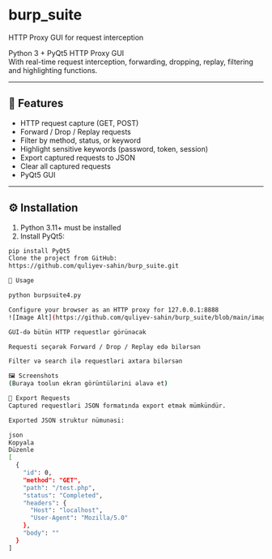 # burp_suite
HTTP Proxy GUI for request interception

Python 3 + PyQt5 HTTP Proxy GUI  
With real-time request interception, forwarding, dropping, replay, filtering and highlighting functions.

---

## 📌 Features

- HTTP request capture (GET, POST)  
- Forward / Drop / Replay requests  
- Filter by method, status, or keyword  
- Highlight sensitive keywords (password, token, session)  
- Export captured requests to JSON  
- Clear all captured requests  
- PyQt5 GUI  

---

## ⚙️ Installation

1. Python 3.11+ must be installed 
2. Install PyQt5:

```bash
pip install PyQt5
Clone the project from GitHub:
https://github.com/quliyev-sahin/burp_suite.git

🚀 Usage

python burpsuite4.py

Configure your browser as an HTTP proxy for 127.0.0.1:8888
![Image Alt](https://github.com/quliyev-sahin/burp_suite/blob/main/images/1.png)

GUI-də bütün HTTP requestlər görünəcək

Requesti seçərək Forward / Drop / Replay edə bilərsən

Filter və search ilə requestləri axtara bilərsən

🖼 Screenshots
(Buraya toolun ekran görüntülərini əlavə et)

📝 Export Requests
Captured requestləri JSON formatında export etmək mümkündür.

Exported JSON struktur nümunəsi:

json
Kopyala
Düzenle
[
  {
    "id": 0,
    "method": "GET",
    "path": "/test.php",
    "status": "Completed",
    "headers": {
      "Host": "localhost",
      "User-Agent": "Mozilla/5.0"
    },
    "body": ""
  }
]    
